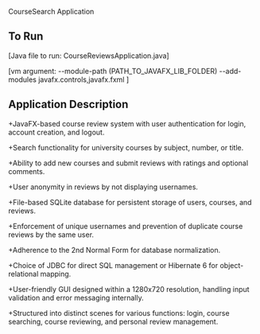 CourseSearch Application

## To Run

[Java file to run: CourseReviewsApplication.java]

[vm argument: --module-path (PATH_TO_JAVAFX_LIB_FOLDER) --add-modules javafx.controls,javafx.fxml ]

## Application Description

+JavaFX-based course review system with user authentication for login, account creation, and logout.

+Search functionality for university courses by subject, number, or title.

+Ability to add new courses and submit reviews with ratings and optional comments.

+User anonymity in reviews by not displaying usernames.

+File-based SQLite database for persistent storage of users, courses, and reviews.

+Enforcement of unique usernames and prevention of duplicate course reviews by the same user.

+Adherence to the 2nd Normal Form for database normalization.

+Choice of JDBC for direct SQL management or Hibernate 6 for object-relational mapping.

+User-friendly GUI designed within a 1280x720 resolution, handling input validation and error messaging internally.

+Structured into distinct scenes for various functions: login, course searching, course reviewing, and personal review management.
